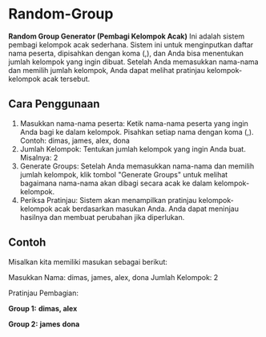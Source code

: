 # Random-Group

<b>Random Group Generator (Pembagi Kelompok Acak)</b>
Ini adalah sistem pembagi kelompok acak sederhana. Sistem ini untuk menginputkan daftar nama peserta, dipisahkan dengan koma (,), dan Anda bisa menentukan jumlah kelompok yang ingin dibuat. Setelah Anda memasukkan nama-nama dan memilih jumlah kelompok, Anda dapat melihat pratinjau kelompok-kelompok acak tersebut.

<h2>Cara Penggunaan </h2>

<ol>
<li>Masukkan nama-nama peserta: Ketik nama-nama peserta yang ingin Anda bagi ke dalam kelompok. Pisahkan setiap nama dengan koma (,). Contoh: dimas, james, alex, dona</li>

<li>Jumlah Kelompok: Tentukan jumlah kelompok yang ingin Anda buat. Misalnya: 2</li>

<li>Generate Groups: Setelah Anda memasukkan nama-nama dan memilih jumlah kelompok, klik tombol "Generate Groups" untuk melihat bagaimana nama-nama akan dibagi secara acak ke dalam kelompok-kelompok.</li>

<li>Periksa Pratinjau: Sistem akan menampilkan pratinjau kelompok-kelompok acak berdasarkan masukan Anda. Anda dapat meninjau hasilnya dan membuat perubahan jika diperlukan.</li>

</ol>

<h2>Contoh</h2>
Misalkan kita memiliki masukan sebagai berikut:

Masukkan Nama: dimas, james, alex, dona
Jumlah Kelompok: 2

Pratinjau Pembagian:

<b>Group 1:</b>
<b>dimas, alex</b>

<b>Group 2:</b>
<b>james</b>
<b>dona</b>

